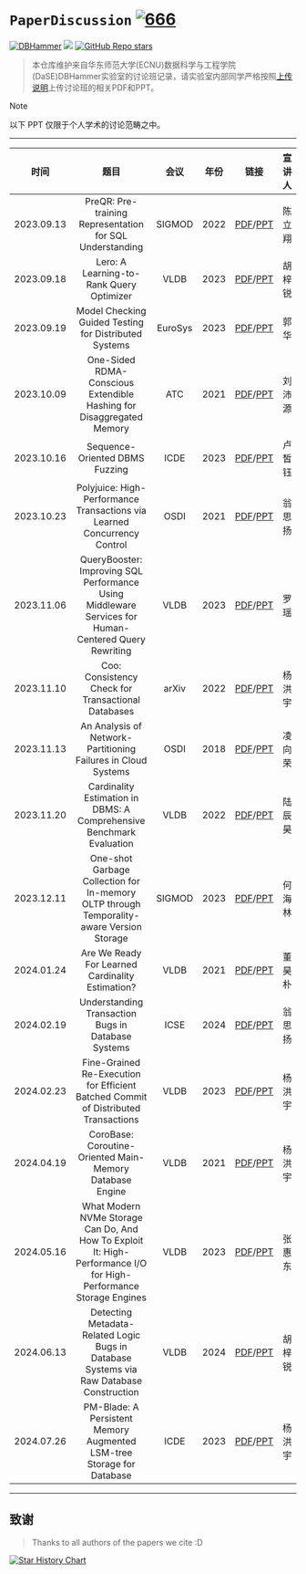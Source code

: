 # `PaperDiscussion` [![666](https://awesome.re/badge.svg)](https://awesome.re)

[![DBHammer](https://img.shields.io/static/v1?label=&message=DBHammer+Paper+Discussion&color=black&logo=awesomelists)](https://github.com/DBHammer/PaperDiscussion)
![](https://img.shields.io/github/last-commit/DBHammer/PaperDiscussion?color=green)
[![GitHub Repo stars](https://img.shields.io/github/stars/DBHammer/PaperDiscussion)](https://github.com/DBHammer/PaperDiscussion)

> 本仓库维护来自华东师范大学(ECNU)数据科学与工程学院(DaSE)DBHammer实验室的讨论班记录，请实验室内部同学严格按照[上传说明](upload.md)上传讨论班的相关PDF和PPT。

> [!NOTE]
>
> 以下 PPT 仅限于个人学术的讨论范畴之中。

------




|    时间    |                             题目                             |         会议         | 年份 |                           链接                           | 宣讲人 |
| :--------: | :----------------------------------------------------------: | :------------------: | :--: | :------------------------------------------------------: | ------ |
| 2023.09.13 | PreQR: Pre-training Representation for SQL Understanding | SIGMOD | 2022 | [PDF](./PDF/2023.09.13.pdf)/[PPT](./PPT/2023.09.13.pptx)  | 陈立翔 |
| 2023.09.18 | Lero: A Learning-to-Rank Query Optimizer | VLDB | 2023 | [PDF](./PDF/2023.09.18_1.pdf)/[PPT](./PPT/2023.09.18_1.pptx) | 胡梓锐 |
| 2023.09.19 | Model Checking Guided Testing for Distributed Systems | EuroSys | 2023 | [PDF](./PDF/2023.09.18_2.pdf)/[PPT](./PPT/2023.09.18_2.pptx) | 郭华 |
| 2023.10.09 | One-Sided RDMA-Conscious Extendible Hashing for Disaggregated Memory | ATC | 2021 | [PDF](./PDF/2023.10.09.pdf)/[PPT](./PPT/2023.10.09.pptx) | 刘沛源 |
| 2023.10.16 | Sequence-Oriented DBMS Fuzzing | ICDE | 2023 | [PDF](./PDF/2023.10.16.pdf)/[PPT](./PPT/2023.10.16.pptx) | 卢皙钰 |
| 2023.10.23 | Polyjuice: High-Performance Transactions via Learned Concurrency Control | OSDI | 2021 | [PDF](./PDF/2023.10.23.pdf)/[PPT](./PPT/2023.10.23.pptx) | 翁思扬 |
| 2023.11.06 | QueryBooster: Improving SQL Performance Using Middleware Services for Human-Centered Query Rewriting | VLDB | 2023 | [PDF](./PDF/2023.11.06.pdf)/[PPT](./PPT/2023.11.06.pptx) | 罗瑶 |
| 2023.11.10 | Coo: Consistency Check for Transactional Databases | arXiv | 2022 | [PDF](./PDF/2023.11.10.pdf)/[PPT](./PPT/2023.11.10.pptx) | 杨洪宇 |
| 2023.11.13 | An Analysis of Network-Partitioning Failures in Cloud Systems | OSDI | 2018 | [PDF](./PDF/2023.11.13.pdf)/[PPT](./PPT/2023.11.13.pptx) | 凌向荣 |
| 2023.11.20 | Cardinality Estimation in DBMS: A Comprehensive Benchmark Evaluation | VLDB | 2022 | [PDF](./PDF/2023.11.20.pdf)/[PPT](./PPT/2023.11.20.pptx) | 陆辰昊 |
| 2023.12.11 | One-shot Garbage Collection for In-memory OLTP through Temporality-aware Version Storage | SIGMOD | 2023 | [PDF](./PDF/2023.12.11.pdf)/[PPT](./PPT/2023.12.11.pptx) | 何海林 |
| 2024.01.24 | Are We Ready For Learned Cardinality Estimation? | VLDB | 2021 | [PDF](./PDF/2024.01.24.pdf)/[PPT](./PPT/2024.01.24.pptx) | 董昊朴 |
| 2024.02.19 | Understanding Transaction Bugs in Database Systems | ICSE | 2024 | [PDF](./PDF/2024.02.19.pdf)/[PPT](./PPT/2024.02.19.pptx) | 翁思扬 |
| 2024.02.23 | Fine-Grained Re-Execution for Efficient Batched Commit of Distributed Transactions | VLDB | 2023 | [PDF](./PDF/2024.02.23.pdf)/[PPT](./PPT/2024.02.23.pptx) | 杨洪宇 |
| 2024.04.19 | CoroBase: Coroutine-Oriented Main-Memory Database Engine | VLDB | 2021 | [PDF](./PDF/2024.04.19.pdf)/[PPT](./PPT/2024.04.19.pptx) | 杨洪宇 |
| 2024.05.16 | What Modern NVMe Storage Can Do, And How To Exploit It: High-Performance I/O for High-Performance Storage Engines | VLDB | 2023 | [PDF](./PDF/2024.05.16.pdf)/[PPT](./PPT/2024.05.16.pptx) | 张惠东 |
| 2024.06.13 | Detecting Metadata-Related Logic Bugs in Database Systems via Raw Database Construction | VLDB | 2024 | [PDF](./PDF/2024.06.13.pdf)/[PPT](./PPT/2024.06.13.pptx) | 胡梓锐 |
| 2024.07.26 | PM-Blade: A Persistent Memory Augmented LSM-tree Storage for Database | ICDE | 2023 | [PDF](./PDF/2024.07.26.pdf)/[PPT](./PPT/2024.07.26.pptx) | 杨洪宇 |

------

## 致谢

> Thanks to all authors of the papers we cite :D


<a href="https://star-history.com/#DBHammer/PaperDiscussion&Date">
  <picture>
    <source media="(prefers-color-scheme: dark)" srcset="https://api.star-history.com/svg?repos=DBHammer/PaperDiscussion&type=Date&theme=dark" />
    <source media="(prefers-color-scheme: light)" srcset="https://api.star-history.com/svg?repos=DBHammer/PaperDiscussion&type=Date" />
    <img alt="Star History Chart" src="https://api.star-history.com/svg?repos=DBHammer/PaperDiscussion&type=Date" />
  </picture>
</a>